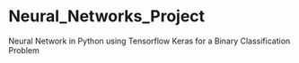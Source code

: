 # Neural_Networks_Project
Neural Network in Python using Tensorflow Keras for a Binary Classification Problem
